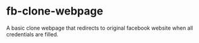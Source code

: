 # fb-clone-webpage
A basic clone webpage that redirects to original facebook website when all credentials are filled.
